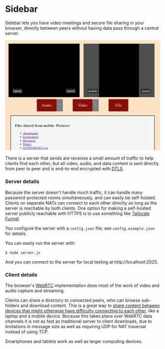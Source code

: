 # Sidebar

Sidebar lets you have video meetings and secure file sharing in your browser, directly between peers without having data pass through a central server.

![screenshot showing video and file sharing](screenshot.png "screenshot of video and file sharing")

There is a server that sends are receives a small amount of traffic to help clients find each other, but all video, audio, and data content is sent directly from peer to peer and is end-to-end encrypted with [DTLS](https://en.wikipedia.org/wiki/Datagram_Transport_Layer_Security).

### Server details

Because the server doesn't handle much traffic, it can handle many password-protected rooms simultaneously, and can easily be self-hosted. Clients on separate NATs can connect to each other directly as long as the server is reachable by both clients. One option for making a self-hosted server publicly reachable with HTTPS is to use something like [Tailscale Funnel](https://tailscale.com/kb/1223/funnel).

You configure the server with a `config.json` file; see `config.example.json` for details.

You can easily run the server with:
```
$ node server.js
```

And you can connect to the server for local testing at http://localhost:2025.

### Client details

The browser's [WebRTC](https://webrtc.org/) implementation does most of the work of video and audio capture and streaming.

Clients can share a directory to connected peers, who can browse sub-folders and download content. This is a great way to [share content between devices that might otherwise have difficulty connecting to each other](https://xkcd.com/949/), like a laptop and a mobile device. Because this takes place over WebRTC data channels it is not as fast as traditional server to client downloads, due to limitations in message size as well as requiring UDP for NAT traversal instead of using TCP.

Smartphones and tablets work as well as larger computing devices.
